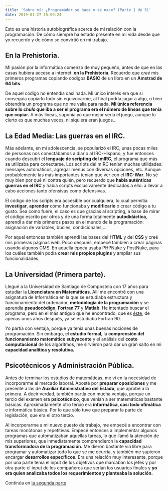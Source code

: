 ```yaml
---
title: 'Sobre mí: ¿Programador se hace o se nace? (Parte 1 de 3)'
date: 2019-01-27 15:09:24
---
```


Esto es una historia autobiográfica acerca de mi relación con la programación. De cómo siempre ha estado presente en mi vida desde que yo recuerdo y de cómo se convirtió en mi trabajo.

## En la Prehistoria.

Mi pasión por la informática comenzó de muy pequeño, antes de que en las casas hubiera acceso a internet: **en la Prehistoria**. Recuerdo que _creé_ mis primeros programas copiando códigos **BASIC** de un libro en un **Amstrad de 64 bits**.

De aquel código no entendía casi nada. Mi único interés era que si conseguía copiarlo todo sin equivocarme, al final podría jugar a algo, o bien obtendría un programa que no me valía para nada. **Mi única referencia sobre lo _chulo_ que iba a ser el programa era el número de líneas que tenía que copiar.** A más líneas, suponía yo que mejor sería el juego, aunque lo cierto es que muchas veces, ni siquiera eran juegos...

## La Edad Media: Las guerras en el IRC.

Más adelante, en mi adolescencia, se popularizó el IRC, unas pocas miles de personas nos conectábamos a diario al IRC-Hispano, y fue entonces cuando descubrí el **lenguaje de scripting del mIRC**, el programa que más se utilizaba para conectarse. Los scripts del mIRC tenían muchas utilidades: mensajes automáticos, agregar menús con diversas opciones, etc. Aunque probablemente las más importantes tenían que ver con el **IRC-War**. No sé muy bien por qué ni contra quién, pero recuerdo que **había auténticas guerras en el IRC** y había scripts exclusivamente dedicados a ello: a llevar a cabo acciones tanto ofensivas como defensivas.

El código de los scripts era accesible por cualquiera, lo cual permitía **investigar**, **aprender** cómo funcionaba y **modificarlo** o crear código a tu gusto. Sea como fuere, el caso es que gracias al scripting, a base de mirar el código escrito por otros y de una forma totalmente **autodidáctica**, aprendí a dar mis primeros pasos en el mundo de la programación: asignación de variables, bucles, condicionales,...

Por aquel entonces también aprendí las bases del **HTML** y del **CSS** y creé mis primeras páginas web. Poco después, empecé también a crear páginas usando algunos CMS. En aquella época usaba PHPNuke y PostNuke, para los cuáles también podía **crear mis propios plugins** y ampliar sus funcionalidades.

## La Universidad (Primera parte).

Llegué a la Universidad de Santiago de Compostela con 17 años para estudiar la **Licenciatura en Matemáticas**. Allí me encontré con una asignatura de Informática en la que se estudiaba estructura y funcionamiento del ordenador, **metodología de la programación** y se aprendía **pseudocódigo**, **Fortran 77** y **Matlab**. He intentado buscar el programa, pero en el más antiguo que he encontrado, que es [éste](http://www.usc.es/es/centros/matematicas/materia.html?materia=6909&ano=3&idioma=1), de apenas unos años después, ya se estudiaba Fortran 90.

Yo partía con ventaja, porque ya tenía unas buenas nociones de programación. Sin embargo, el **estudio formal**, la **comprensión del funcionamiento matemático subyacente** y el análisis del **costo computacional** de los algoritmos, me sirvieron para dar un gran salto en mi **capacidad analítica y resolutiva.**

## Psicotécnicos y Administración Pública.

Antes de terminar los estudios de matemáticas, me vi en la necesidad de incorporarme al mercado laboral. Aposté por **preparar oposiciones** y me presenté a las de **Auxiliar Administrativo del Estado**, que aprobé a la primera. A decir verdad, también partía con mucha ventaja, porque un tercio del examen era **psicotécnico**, que venían a ser matemáticas bastante básicas. Aproximadamente otro tercio era **informática, casi todo ofimática** e informática básica. Por lo que sólo tuve que preparar la parte de legislación, que era el otro tercio.

Al incorporarme a mi nuevo puesto de trabajo, me empecé a encontrar con tareas monótonas y repetitivas. Empecé entonces a implementar algunos programas que automatizaban aquellas tareas, lo que llamó la atención de mis superiores, que inmediatamente comprendieron la **capacidad  transformadora de la programación.** Me dieron bastante vía libre para programar y automatizar todo lo que se me ocurría, y también me supieron encargar **desarrollos específicos.** Era una relación muy interesante, porque por una parte tenía el input de los objetivos que marcaban los jefes y por otra parte el input de los compañeros que serían los usuarios finales y **yo era quien analizaba todos los requerimientos y planteaba la solución.**

Continúa en [la segunda parte](/blogArtesano/sobre-mi-programador-se-hace-o-se-nace-parte-2-de-3/)